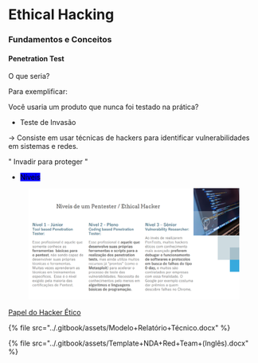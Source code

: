 # Ethical Hacking

### Fundamentos e Conceitos

#### Penetration Test

O que seria?

Para exemplificar:

Você usaria um produto que nunca foi testado na prática?

* Teste de Invasão

\-> Consiste em usar técnicas de hackers para identificar vulnerabilidades em sistemas e redes.

" Invadir para proteger "

* <mark style="background-color:blue;">Níveis</mark>

<figure><img src="../.gitbook/assets/image (1).png" alt=""><figcaption></figcaption></figure>

[Papel do Hacker Ético](https://files.gitbook.com/v0/b/gitbook-x-prod.appspot.com/o/spaces%2FeGebi62aLkV5LwYyzI1e%2Fuploads%2F1FIIGvBnok2PsvyLTeqt%2FProfissional%2BHacker%2B%C3%89tico.pdf?alt=media\&token=ac2681bc-ae09-4019-b1cb-6ceec2cb86d5)



{% file src="../.gitbook/assets/Modelo+Relatório+Técnico.docx" %}

{% file src="../.gitbook/assets/Template+NDA+Red+Team+(Inglês).docx" %}
